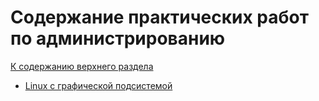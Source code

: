 # Содержание практических работ по администрированию

[К содержанию верхнего раздела](../README.md)

- [Linux с графической подсистемой](desktop/README.md)
